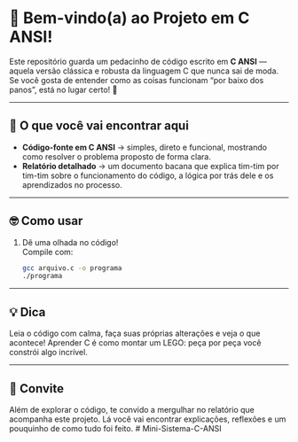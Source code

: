 # 👋 Bem-vindo(a) ao Projeto em C ANSI!

Este repositório guarda um pedacinho de código escrito em **C ANSI** — aquela versão clássica e robusta da linguagem C que nunca sai de moda.  
Se você gosta de entender como as coisas funcionam “por baixo dos panos”, está no lugar certo! 🚀

---

## 📂 O que você vai encontrar aqui
- **Código-fonte em C ANSI** → simples, direto e funcional, mostrando como resolver o problema proposto de forma clara.  
- **Relatório detalhado** → um documento bacana que explica tim-tim por tim-tim sobre o funcionamento do código, a lógica por trás dele e os aprendizados no processo.

---

## 🤓 Como usar
1. Dê uma olhada no código!  
   Compile com:
   ```bash
   gcc arquivo.c -o programa
   ./programa

---

## 💡 Dica

Leia o código com calma, faça suas próprias alterações e veja o que acontece! Aprender C é como montar um LEGO: peça por peça você constrói algo incrível.

---

## 🎉 Convite

Além de explorar o código, te convido a mergulhar no relatório que acompanha este projeto. Lá você vai encontrar explicações, reflexões e um pouquinho de como tudo foi feito. # Mini-Sistema-C-ANSI
